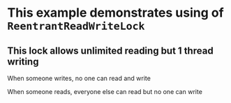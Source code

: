 # This example demonstrates using of `ReentrantReadWriteLock`

## This lock allows unlimited reading but 1 thread writing

When someone writes, no one can read and write

When someone reads, everyone else can read but no one can write
